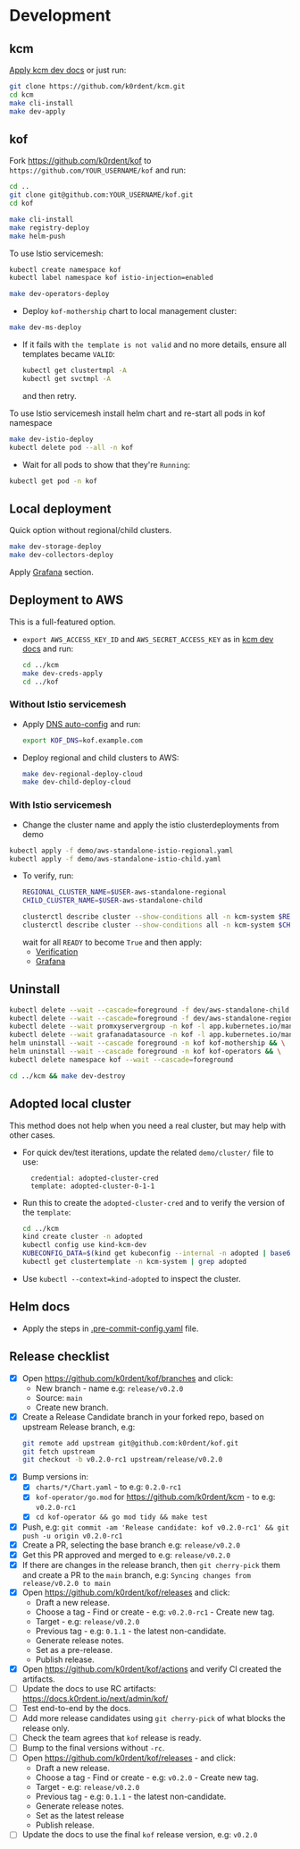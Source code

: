 # Development

## kcm

[Apply kcm dev docs](https://github.com/k0rdent/kcm/blob/main/docs/dev.md) or just run:

```bash
git clone https://github.com/k0rdent/kcm.git
cd kcm
make cli-install
make dev-apply
```

## kof

Fork https://github.com/k0rdent/kof to `https://github.com/YOUR_USERNAME/kof` and run:

```bash
cd ..
git clone git@github.com:YOUR_USERNAME/kof.git
cd kof

make cli-install
make registry-deploy
make helm-push
```

To use Istio servicemesh:

```bash
kubectl create namespace kof
kubectl label namespace kof istio-injection=enabled
```

```bash
make dev-operators-deploy
```

* Deploy `kof-mothership` chart to local management cluster:
```bash
make dev-ms-deploy
```

* If it fails with `the template is not valid` and no more details,
  ensure all templates became `VALID`:
  ```bash
  kubectl get clustertmpl -A
  kubectl get svctmpl -A
  ```
  and then retry.


To use Istio servicemesh install helm chart and re-start all pods in kof namespace
```bash
make dev-istio-deploy
kubectl delete pod --all -n kof
```

* Wait for all pods to show that they're `Running`:
```bash
kubectl get pod -n kof
```

## Local deployment

Quick option without regional/child clusters.


```bash
make dev-storage-deploy
make dev-collectors-deploy
```

Apply [Grafana](https://docs.k0rdent.io/next/admin/kof/kof-using/#access-to-grafana) section.

## Deployment to AWS

This is a full-featured option.

* `export AWS_ACCESS_KEY_ID` and `AWS_SECRET_ACCESS_KEY`
  as in [kcm dev docs](https://github.com/k0rdent/kcm/blob/main/docs/dev.md#aws-provider-setup)
  and run:
  ```bash
  cd ../kcm
  make dev-creds-apply
  cd ../kof
  ```

### Without Istio servicemesh

* Apply [DNS auto-config](https://docs.k0rdent.io/next/admin/kof/kof-install/#dns-auto-config) and run:
  ```bash
  export KOF_DNS=kof.example.com
  ```

* Deploy regional and child clusters to AWS:
  ```bash
  make dev-regional-deploy-cloud
  make dev-child-deploy-cloud
  ```

### With Istio servicemesh

* Change the cluster name and apply the istio clusterdeployments from demo

```bash
kubectl apply -f demo/aws-standalone-istio-regional.yaml
kubectl apply -f demo/aws-standalone-istio-child.yaml
```

* To verify, run:
  ```bash
  REGIONAL_CLUSTER_NAME=$USER-aws-standalone-regional
  CHILD_CLUSTER_NAME=$USER-aws-standalone-child

  clusterctl describe cluster --show-conditions all -n kcm-system $REGIONAL_CLUSTER_NAME
  clusterctl describe cluster --show-conditions all -n kcm-system $CHILD_CLUSTER_NAME
  ```
  wait for all `READY` to become `True` and then apply:
  * [Verification](https://docs.k0rdent.io/next/admin/kof/kof-verification/)
  * [Grafana](https://docs.k0rdent.io/next/admin/kof/kof-using/#access-to-grafana)

## Uninstall

```bash
kubectl delete --wait --cascade=foreground -f dev/aws-standalone-child.yaml && \
kubectl delete --wait --cascade=foreground -f dev/aws-standalone-regional.yaml && \
kubectl delete --wait promxyservergroup -n kof -l app.kubernetes.io/managed-by=kof-operator && \
kubectl delete --wait grafanadatasource -n kof -l app.kubernetes.io/managed-by=kof-operator && \
helm uninstall --wait --cascade foreground -n kof kof-mothership && \
helm uninstall --wait --cascade foreground -n kof kof-operators && \
kubectl delete namespace kof --wait --cascade=foreground

cd ../kcm && make dev-destroy
```

## Adopted local cluster

This method does not help when you need a real cluster, but may help with other cases.

* For quick dev/test iterations, update the related `demo/cluster/` file to use:
  ```
    credential: adopted-cluster-cred
    template: adopted-cluster-0-1-1
  ```

* Run this to create the `adopted-cluster-cred`
  and to verify the version of the `template`:
  ```bash
  cd ../kcm
  kind create cluster -n adopted
  kubectl config use kind-kcm-dev
  KUBECONFIG_DATA=$(kind get kubeconfig --internal -n adopted | base64 -w 0) make dev-adopted-creds
  kubectl get clustertemplate -n kcm-system | grep adopted
  ```

* Use `kubectl --context=kind-adopted` to inspect the cluster.

## Helm docs

* Apply the steps in [.pre-commit-config.yaml](../.pre-commit-config.yaml) file.

## Release checklist

* [x] Open https://github.com/k0rdent/kof/branches and click:
  * New branch - name e.g: `release/v0.2.0`
  * Source: `main`
  * Create new branch.
* [x] Create a Release Candidate branch in your forked repo,
  based on upstream Release branch, e.g:
  ```bash
  git remote add upstream git@github.com:k0rdent/kof.git
  git fetch upstream
  git checkout -b v0.2.0-rc1 upstream/release/v0.2.0
  ```
* [x] Bump versions in:
  * [x] `charts/*/Chart.yaml` - to e.g: `0.2.0-rc1`
  * [x] `kof-operator/go.mod` for https://github.com/k0rdent/kcm - to e.g: `v0.2.0-rc1`
  * [x] `cd kof-operator && go mod tidy && make test`
* [x] Push, e.g: `git commit -am 'Release candidate: kof v0.2.0-rc1' && git push -u origin v0.2.0-rc1`
* [x] Create a PR, selecting the base branch e.g: `release/v0.2.0`
* [x] Get this PR approved and merged to e.g: `release/v0.2.0`
* [x] If there are changes in the release branch,
  then `git cherry-pick` them and create a PR to the `main` branch,
  e.g: `Syncing changes from release/v0.2.0 to main`
* [x] Open https://github.com/k0rdent/kof/releases and click:
  * Draft a new release.
  * Choose a tag - Find or create - e.g: `v0.2.0-rc1` - Create new tag.
  * Target - e.g: `release/v0.2.0`
  * Previous tag - e.g: `0.1.1` - the latest non-candidate.
  * Generate release notes.
  * Set as a pre-release.
  * Publish release.
* [x] Open https://github.com/k0rdent/kof/actions and verify CI created the artifacts.
* [ ] Update the docs to use RC artifacts: https://docs.k0rdent.io/next/admin/kof/
* [ ] Test end-to-end by the docs.
* [ ] Add more release candidates using `git cherry-pick` of what blocks the release only.
* [ ] Check the team agrees that `kof` release is ready.
* [ ] Bump to the final versions without `-rc`.
* [ ] Open https://github.com/k0rdent/kof/releases - and click:
  * Draft a new release.
  * Choose a tag - Find or create - e.g: `v0.2.0` - Create new tag.
  * Target - e.g: `release/v0.2.0`
  * Previous tag - e.g: `0.1.1` - the latest non-candidate.
  * Generate release notes.
  * Set as the latest release
  * Publish release.
* [ ] Update the docs to use the final `kof` release version, e.g: `v0.2.0`
